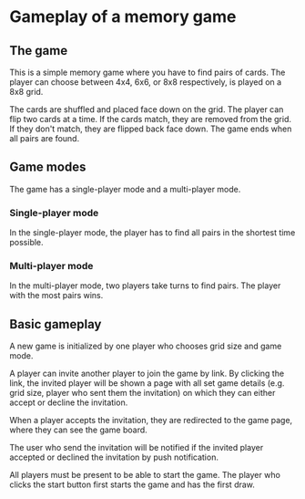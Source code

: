 # Gameplay of a memory game

## The game

This is a simple memory game where you have to find pairs of cards. The player can choose between 4x4, 6x6, or 8x8 respectively, is played on a 8x8 grid.

The cards are shuffled and placed face down on the grid. The player can flip two cards at a time. If the cards match, they are removed from the grid. If they don't match, they are flipped back face down. The game ends when all pairs are found.

## Game modes

The game has a single-player mode and a multi-player mode.

### Single-player mode

In the single-player mode, the player has to find all pairs in the shortest time possible.

### Multi-player mode

In the multi-player mode, two players take turns to find pairs. The player with the most pairs wins.

## Basic gameplay

A new game is initialized by one player who chooses grid size and game mode.

A player can invite another player to join the game by link. By clicking the link, the invited player will be shown a page with all set game details (e.g. grid size, player who sent them the invitation) on which they can either accept or decline the invitation.

When a player accepts the invitation, they are redirected to the game page, where they can see the game board.

The user who send the invitation will be notified if the invited player accepted or declined the invitation by push notification.

All players must be present to be able to start the game. The player who clicks the start button first starts the game and has the first draw.
